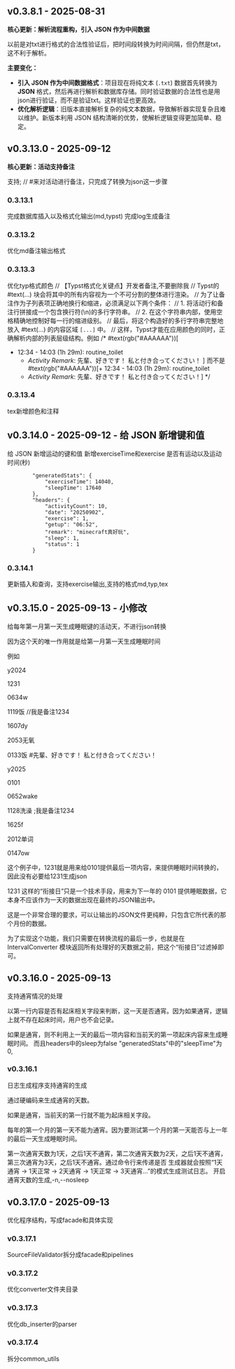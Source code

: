 ## v0.3.8.1 - 2025-08-31

**核心更新：解析流程重构，引入 JSON 作为中间数据**

以前是对txt进行格式的合法性验证后，把时间段转换为时间间隔，但仍然是txt，这不利于解析。

**主要变化：**

* **引入 JSON 作为中间数据格式**：项目现在将纯文本 (`.txt`) 数据首先转换为 **JSON** 格式，然后再进行解析和数据库存储。同时验证数据的合法性也是用json进行验证，而不是验证txt。这样验证也更高效。
* **优化解析逻辑**：旧版本直接解析复杂的纯文本数据，导致解析器实现复杂且难以维护。新版本利用 JSON 结构清晰的优势，使解析逻辑变得更加简单、稳定。

## v0.3.13.0 - 2025-09-12

**核心更新：活动支持备注**

支持; // #来对活动进行备注，只完成了转换为json这一步骤
### 0.3.13.1
完成数据库插入以及格式化输出(md,typst)
完成log生成备注

### 0.3.13.2
优化md备注输出格式

### 0.3.13.3
优化typ格式颜色
// 【Typst格式化关键点】开发者备注,不要删除我
// Typst的 #text(...) 块会将其中的所有内容视为一个不可分割的整体进行渲染。
// 为了让备注作为子列表项正确地换行和缩进，必须满足以下两个条件：
// 1. 将活动行和备注行拼接成一个包含换行符(\n)的多行字符串。
// 2. 在这个字符串内部，使用空格精确地控制好每一行的缩进级别。
// 最后，将这个构造好的多行字符串完整地放入 #text(...) 的内容区域 `[...]` 中。
// 这样，Typst才能在应用颜色的同时，正确解析内部的列表层级结构。例如
/*
#text(rgb("#AAAAAA"))[
+ 12:34 - 14:03 (1h 29m): routine_toilet
    + *Activity Remark*: 先輩、好きです！ 私と付き合ってください！
]
而不是
#text(rgb("#AAAAAA"))[+ 12:34 - 14:03 (1h 29m): routine_toilet
  + *Activity Remark*: 先輩、好きです！ 私と付き合ってください！]
*/
### 0.3.13.4
tex新增颜色和注释


## v0.3.14.0 - 2025-09-12 - 给 JSON 新增键和值

给 JSON 新增运动的键和值
新增exerciseTime和exercise
是否有运动以及运动时间(秒)

```
        "generatedStats": {
            "exerciseTime": 14040,
            "sleepTime": 17640
        },
        "headers": {
            "activityCount": 10,
            "date": "20250902",
            "exercise": 1,
            "getup": "06:52",
            "remark": "minecraft真好玩",
            "sleep": 1,
            "status": 1
        }
```

### 0.3.14.1
更新插入和查询，支持exercise输出,支持的格式md,typ,tex


## v0.3.15.0 - 2025-09-13 - 小修改
给每年第一月第一天生成睡眠键的活动天，不进行json转换

因为这个天的唯一作用就是给第一月第一天生成睡眠时间



例如



y2024



1231

0634w

1119饭 //我是备注1234

1607dy

2053无氧

0133饭 #先輩、好きです！ 私と付き合ってください！



y2025



0101

0652wake

1128洗澡 ;我是备注1234

1625f

2012单词

0147ow



这个例子中，1231就是用来给0101提供最后一项内容，来提供睡眠时间转换的，因此没有必要给1231生成json


1231 这样的“衔接日”只是一个技术手段，用来为下一年的 0101 提供睡眠数据，它本身不应该作为一天的数据出现在最终的JSON输出中。

这是一个非常合理的要求，可以让输出的JSON文件更纯粹，只包含它所代表的那个月份的数据。

为了实现这个功能，我们只需要在转换流程的最后一步，也就是在 IntervalConverter 模块返回所有处理好的天数据之前，把这个“衔接日”过滤掉即可。



## v0.3.16.0 - 2025-09-13
支持通宵情况的处理

以第一行内容是否有起床相关字段来判断，这一天是否通宵。因为如果通宵，逻辑上就不存在起床时间，用户也不会记录。

如果是通宵，则不利用上一天的最后一项内容和当前天的第一项起床内容来生成睡眠时间。
而且headers中的sleep为false
"generatedStats"中的"sleepTime"为 0,

### v0.3.16.1
日志生成程序支持通宵的生成

通过硬编码来生成通宵的天数。

如果是通宵，当前天的第一行就不能为起床相关字段。

每年的第一个月的第一天不能为通宵。因为要测试第一个月的第一天能否与上一年的最后一天生成睡眠时间。

第一次通宵天数为1天，之后1天不通宵，第二次通宵天数为2天，之后1天不通宵，第三次通宵为3天，之后1天不通宵。通过命令行来传递是否
生成器就会按照“1天通宵 -> 1天正常 -> 2天通宵 -> 1天正常 -> 3天通宵...”的模式生成测试日志。
开启通宵天数的生成,-n,--nosleep

## v0.3.17.0 - 2025-09-13
优化程序结构，写成facade和具体实现

### v0.3.17.1
SourceFileValidator拆分成facade和pipelines

### v0.3.17.2
优化converter文件夹目录

### v0.3.17.3
优化db_inserter的parser

### v0.3.17.4
拆分common_utils


